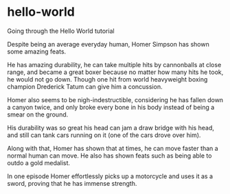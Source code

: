 # hello-world
Going through the Hello World tutorial

Despite being an average everyday human, Homer Simpson has shown some amazing feats.

He has amazing durability, he can take multiple hits by cannonballs at close range, and became a great boxer because no matter how many hits he took, he would not go down. Though one hit from world heavyweight boxing champion Drederick Tatum can give him a concussion.

Homer also seems to be nigh-indestructible, considering he has fallen down a canyon twice, and only broke every bone in his body instead of being a smear on the ground.

His durability was so great his head can jam a draw bridge with his head, and still can tank cars running on it (one of the cars drove over him).

Along with that, Homer has shown that at times, he can move faster than a normal human can move. He also has shown feats such as being able to outdo a gold medalist.

In one episode Homer effortlessly picks up a motorcycle and uses it as a sword, proving that he has immense strength.
